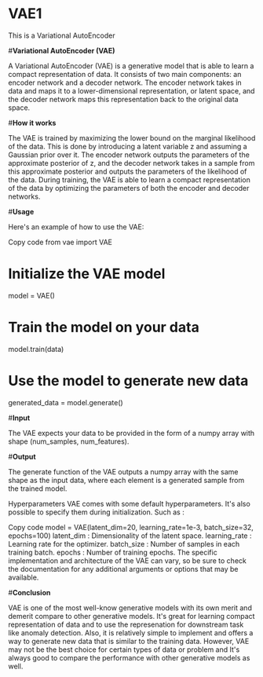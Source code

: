 # VAE1
This is a Variational AutoEncoder

#**Variational AutoEncoder (VAE)**

A Variational AutoEncoder (VAE) is a generative model that is able to learn a compact representation of data. It consists of two main components: an encoder network and a decoder network. The encoder network takes in data and maps it to a lower-dimensional representation, or latent space, and the decoder network maps this representation back to the original data space.

#**How it works**

The VAE is trained by maximizing the lower bound on the marginal likelihood of the data. This is done by introducing a latent variable z and assuming a Gaussian prior over it. The encoder network outputs the parameters of the approximate posterior of z, and the decoder network takes in a sample from this approximate posterior and outputs the parameters of the likelihood of the data. During training, the VAE is able to learn a compact representation of the data by optimizing the parameters of both the encoder and decoder networks.

#**Usage**

Here's an example of how to use the VAE:

Copy code
from vae import VAE

# Initialize the VAE model

model = VAE()

# Train the model on your data
model.train(data)

# Use the model to generate new data
generated_data = model.generate()

#**Input**

The VAE expects your data to be provided in the form of a numpy array with shape (num_samples, num_features).

#**Output**

The generate function of the VAE outputs a numpy array with the same shape as the input data, where each element is a generated sample from the trained model.

Hyperparameters
VAE comes with some default hyperparameters. It's also possible to specify them during initialization. Such as :

Copy code
model = VAE(latent_dim=20, learning_rate=1e-3, batch_size=32, epochs=100)
latent_dim : Dimensionality of the latent space.
learning_rate : Learning rate for the optimizer.
batch_size : Number of samples in each training batch.
epochs : Number of training epochs.
The specific implementation and architecture of the VAE can vary, so be sure to check the documentation for any additional arguments or options that may be available.

#**Conclusion**

VAE is one of the most well-know generative models with its own merit and demerit compare to other generative models. It's great for learning compact representation of data and to use the represenation for downstream task like anomaly detection.
Also, it is relatively simple to implement and offers a way to generate new data that is similar to the training data. However, VAE may not be the best choice for certain types of data or problem and It's always good to compare the performance with other generative models as well.
